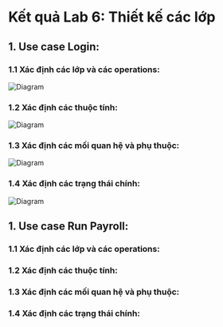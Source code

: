 # Kết quả Lab 6: Thiết kế các lớp
## 1. Use case Login:
### 1.1 Xác định các lớp và các operations:
![Diagram](https://www.planttext.com/api/plantuml/png/b5FBQiCm4BphAtHq8Fa17qhIdWej14nw5_9YYyXIs9LSIkcNzT1FwYzKLkHKTjn0VV1hPcTdP-tlpwyjEO7ETvhHKHcEbe19BOZuassKUR36eTKQaByp7evMc5f3n0fFW4PqKFBAeJBDcfz2uQl5UdopAlczjHg4cHPRxug0zLRLx8EbXZllMZ1EIU6KDHLWhoIajk8NW__tHI1m-yIvAhyoKW5HSF0iZ6WkWqk4q3j1KQFaXt1UZJAHfKmljAep9fslZ_MyNQJJoq2_nHtdoDn9ZygzxQGCzCjQwFoSELiFSrkF4cx93Smaqe0xf6oAwLXD5jyKoODTsC8OxFnZscpk_jXtoSC4n9R1eImQ3iefPrhKdgsmv5sy8pO3Ca5o5YDX4cz6a2t88_4JOAUY2B4jc7huTtu0003__mC0)
### 1.2 Xác định các thuộc tính:
![Diagram](https://www.planttext.com/api/plantuml/png/Z58xJWCn4ErzYkcek825eeI0H95KWGDOkqDYnJiEdbb0GjJKd2S5Pya9k0BZJTWOj97IhBJFRzx7u-_jrvZ59McRO7Zj2L9aDAOAZXbcSUbf6abI304Jl1c0bZ6HQz32GfAdfK8RvRx4LFVG-w_0Wv8Nc9vzXVtmpBDOoD-hV3mwmBOZw-Xnycm_06oS3yL_oCad8jXiX2ruaWwirgXJrp46TAI8zYg5rLcwpXPkdE2nnwIL5PBuoecFL3PgtElib5TivTxdv7leKIDY_PVOEzoc5DETepfebD80yy4ScTsoZDh1qrXZhsFC1SntsqyFJwqZMEss7sPGzN8qtCV2AZEHz-9ipF_zwsInKPjtmqEa8Ti3ktmH1pchbqZQRb3gHD9EQtWhlQex7YlPZ97g_Cf_0000__y30000)
### 1.3 Xác định các mối quan hệ và phụ thuộc:
![Diagram](https://www.planttext.com/api/plantuml/png/T9B1JiCm38RlUOhSM2Ns0ZsWiMaII4n2clO0KMEwYCmPTbf0Y3DddcS7dcLFm2iGTvrejww7gFBlt_xiv7VtC-5eA5ORh_ZPeQR0e0flcFL3A1tE0aOAtWFf3wNJ1nY1PWGs_JZZULGn49eDv7ePoM5vhRV9_Hh87YDPOwoDTzP4w7gpN4z3y62mIV7ISPNgYL07PzMdQc4akWIgNG4jI0bHWjFtLGjmHfAAYDRDdhyvZWVcWtX2K6q5KOHxV0hzl3xGRHNNCaPXeWlOHpF_sZdLm7xw30GCyR7D6Hgg3p8d2dHdqFgazZdIFXjr178kWDcKPuKaSIrsQ2wyOvW5cx8TnkpeaQxgIY_sks-dNog3UhtVVQdJbp8UtrpOJwxJF3newDvmdfQG6a8DB0RIwLRCe6jm-hmTY7Kp1oir0RJonly0003__mC0)
### 1.4 Xác định các trạng thái chính:
![Diagram](https://www.planttext.com/api/plantuml/png/T94n3i8m34Ltdy8p4Xo00R4m825OW0KnLAtRHgGEYXq4PsFWI5o1j5GY1R4bjj_Na_syF-QYcTVGM92JOVHE2E0mEk9uFCErqvMhAYgM3CbxYZiXZqQGdQBjgcWOqfcEtsVM59aQhgQuO6qPBfrlOianfDrjJIWtKMhQsBocFDfKwVW44g1B_-XqZK7sbsgToSSJ9UGvYPJ1sXl0mFZzsGJjmHvoGT5vb4Z5TAJhsNWgVem6ErhovOzMZFzPByo9Y_OCBm000F__0m00)

## 1. Use case Run Payroll:
### 1.1 Xác định các lớp và các operations:
### 1.2 Xác định các thuộc tính:
### 1.3 Xác định các mối quan hệ và phụ thuộc:
### 1.4 Xác định các trạng thái chính:
